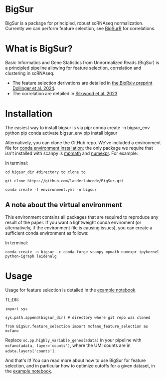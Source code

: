 # BigSur
BigSur is a package for principled, robust scRNAseq normalization. Currently we can perform feature selection, see [BigSurR](https://github.com/landerlabcode/BigSurR) for correlations.

# What is BigSur?
Basic Informatics and Gene Statistics from Unnormalized Reads (BigSur) is a principled pipeline allowing for feature selection, correlation and clustering in scRNAseq.
* The feature selection derivations are detailed in [the BioRxiv preprint Dollinger et al. 2024](https://www.biorxiv.org/content/10.1101/2024.10.11.617709v1).
* The correlation are detailed in [Silkwood et al. 2023](https://doi.org/10.1186/s12859-024-05926-z).


# Installation
The easiest way to install bigsur is via pip:
    conda create -n bigsur_env python pip
    conda activate bigsur_env
    pip install bigsur

Alternatively, you can clone the GitHub repo. We've included a environment file for [conda environment installation](https://docs.conda.io/projects/conda/en/latest/user-guide/tasks/manage-environments.html#building-identical-conda-environments); the only package we require that isn't installed with scanpy is [mpmath](https://github.com/mpmath/mpmath) and [numexpr](https://github.com/pydata/numexpr). For example:

In terminal:

    cd bigsur_dir #directory to clone to

    git clone https://github.com/landerlabcode/BigSur.git

    conda create -f environment.yml -n bigsur

## A note about the virtual environment
This environment contains all packages that are required to reproduce any result of the paper. If you want a lightweight conda enviroment (or alternatively, if the environment file is causing issues), you can create a sufficient conda environment as follows:

In terminal:

    conda create -n bigsur -c conda-forge scanpy mpmath numexpr ipykernel python-igraph leidenalg

# Usage
Usage for feature selection is detailed in the [example notebook](https://github.com/landerlabcode/BigSur/blob/main/feature_selection_example_usage.ipynb). 

TL;DR:

    import sys
    
    sys.path.append(bigsur_dir) # directory where git repo was cloned
    
    from BigSur.feature_selection import mcfano_feature_selection as mcfano

Replace <code>sc.pp.highly_variable_genes(adata)</code> in your pipeline with <code>mcfano(adata, layer='counts')</code>, where the UMI counts are in <code>adata.layers['counts']</code>.

And that's it! You can read more about how to use BigSur for feature selection, and in particular how to optimize cutoffs for a given dataset, in the [example notebook](https://github.com/landerlabcode/BigSur/blob/main/feature_selection_example_usage.ipynb). 
